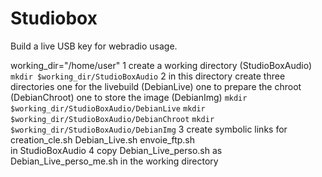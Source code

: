 Studiobox
=========

Build a live USB key for webradio usage.

working_dir="/home/user"
1 create a working directory (StudioBoxAudio)
`mkdir $working_dir/StudioBoxAudio`
2 in this directory create three directories
  one for the livebuild (DebianLive)
  one to prepare the chroot (DebianChroot)
  one to store the image (DebianImg)
`mkdir $working_dir/StudioBoxAudio/DebianLive`
`mkdir $working_dir/StudioBoxAudio/DebianChroot`
`mkdir $working_dir/StudioBoxAudio/DebianImg`
3 create symbolic links for 
  creation_cle.sh
  Debian_Live.sh
  envoie_ftp.sh  
  in StudioBoxAudio
4 copy Debian_Live_perso.sh as Debian_Live_perso_me.sh in
the working directory
